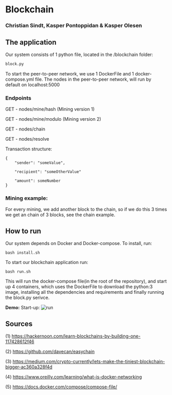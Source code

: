 # Blockchain 
### Christian Sindt, Kasper Pontoppidan & Kasper Olesen 


## The application 

Our system consists of 1 python file, located in the /blockchain folder:
``` python
block.py

```
To start the peer-to-peer network, we use 1 DockerFile and 1 docker-compose.yml file.
The nodes in the peer-to-peer network, will run by default on localhost:5000

### Endpoints

GET - nodes/mine/hash (Mining version 1)

GET - nodes/mine/modulo (Mining version 2)

GET - nodes/chain

GET - nodes/resolve

Transaction structure:

```
{
	"sender": "someValue",

	"recipient": "someOtherValue"

	"amount": someNumber
}
```

### Mining example:

For every mining, we add another block to the chain, so if we do this 3 times we get an chain of 3 blocks, see the chain example.


## How to run

Our system depends on Docker and Docker-compose. 
To install, run:
``` $$bash
bash install.sh

```

To start our blockchain application run:
``` $$bash
bash run.sh

```
This will run the docker-compose file(in the root of the repository), and start up 4 containers, which uses the DockerFile to download the python:3 image, installing all the dependencies and requirements and finally running the block.py serivce.

**Demo:**
Start-up:
![run](https://user-images.githubusercontent.com/11289686/35142540-ecd920ac-fcfe-11e7-991d-6716f66e5555.PNG)










## Sources

(1) https://hackernoon.com/learn-blockchains-by-building-one-117428612f46

(2) https://github.com/davecan/easychain

(3) https://medium.com/crypto-currently/lets-make-the-tiniest-blockchain-bigger-ac360a328f4d

(4) https://www.oreilly.com/learning/what-is-docker-networking

(5) https://docs.docker.com/compose/compose-file/
